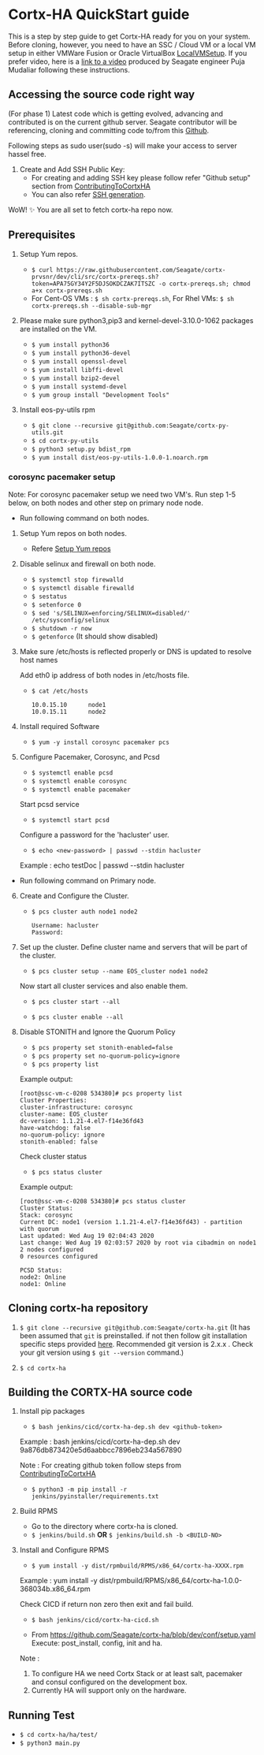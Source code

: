 # Cortx-HA QuickStart guide
This is a step by step guide to get Cortx-HA ready for you on your system.
Before cloning, however, you need to have an SSC / Cloud VM or a local VM setup in either VMWare Fusion or Oracle VirtualBox [LocalVMSetup](LocalVMSetup.md). If you prefer video, here is a [link to a video](https://seagatetechnology.sharepoint.com/:v:/s/gteamdrv1/tdrive1224/EZbJ5AUWe79DksiRctCtsnUB9sILRr5DqHeBzdrwzNNg6w?e=Xamvex) produced by Seagate engineer Puja Mudaliar following these instructions.

## Accessing the source code right way
(For phase 1) Latest code which is getting evolved, advancing and contributed is on the current github server.
Seagate contributor will be referencing, cloning and committing code to/from this [Github](https://github.com/Seagate/).

Following steps as sudo user(sudo -s) will make your access to server hassel free.


1. Create and Add SSH Public Key:
    * For creating and adding SSH key please follow refer "Github setup" section from [ContributingToCortxHA](https://github.com/Seagate/cortx/blob/master/doc/ContributingToCortxHA.md#GitHub-setup)
    * You can also refer [SSH generation](https://git-scm.com/book/en/v2/Git-on-the-Server-Generating-Your-SSH-Public-Key).

WoW! :sparkles:
You are all set to fetch cortx-ha repo now.

## Prerequisites
1. Setup Yum repos.
    * `$ curl https://raw.githubusercontent.com/Seagate/cortx-prvsnr/dev/cli/src/cortx-prereqs.sh?token=APA75GY34Y2F5DJSOKDCZAK7ITSZC -o cortx-prereqs.sh; chmod a+x cortx-prereqs.sh`
    * For Cent-OS VMs : `$ sh cortx-prereqs.sh`, For Rhel VMs: `$ sh cortx-prereqs.sh --disable-sub-mgr`

2. Please make sure python3,pip3 and kernel-devel-3.10.0-1062 packages are installed on the VM.
    * `$ yum install python36`
    * `$ yum install python36-devel`
    * `$ yum install openssl-devel`
    * `$ yum install libffi-devel`
    * `$ yum install bzip2-devel`
    * `$ yum install systemd-devel`
    * `$ yum group install "Development Tools"`

3. Install eos-py-utils rpm
    * `$ git clone --recursive git@github.com:Seagate/cortx-py-utils.git`
    * `$ cd cortx-py-utils`
    * `$ python3 setup.py bdist_rpm`
    * `$ yum install dist/eos-py-utils-1.0.0-1.noarch.rpm`

### corosync pacemaker setup

  Note: For corosync pacemaker setup we need two VM's. Run step 1-5 below, on both nodes and other step on primary node node.

- Run following command on both nodes.

1. Setup Yum repos on both nodes.
    * Refere [Setup Yum repos](#Prerequisites)

2. Disable selinux and firewall on both node.
    * `$ systemctl stop firewalld`
    * `$ systemctl disable firewalld`
    * `$ sestatus`
    * `$ setenforce 0`
    * `$ sed 's/SELINUX=enforcing/SELINUX=disabled/' /etc/sysconfig/selinux`
    * `$ shutdown -r now`
    * `$ getenforce` (It should show disabled)

3. Make sure /etc/hosts is reflected properly or DNS is updated to resolve host names

    Add eth0 ip address of both nodes in /etc/hosts file.

    * `$ cat /etc/hosts`
      ```
      10.0.15.10      node1
      10.0.15.11      node2

4. Install required Software
    * `$ yum -y install corosync pacemaker pcs`

5. Configure Pacemaker, Corosync, and Pcsd
    * `$ systemctl enable pcsd`
    * `$ systemctl enable corosync`
    * `$ systemctl enable pacemaker`

    Start pcsd service

    * `$ systemctl start pcsd`

    Configure a password for the 'hacluster' user.

    * `$ echo <new-password> | passwd --stdin hacluster`

    Example : echo testDoc | passwd --stdin hacluster

- Run following command on Primary node.

6. Create and Configure the Cluster.
    * `$ pcs cluster auth node1 node2`
      ```
      Username: hacluster
      Password:

7. Set up the cluster. Define cluster name and servers that will be part of the cluster.
    * `$ pcs cluster setup --name EOS_cluster node1 node2`

    Now start all cluster services and also enable them.

    * `$ pcs cluster start --all`

    * `$ pcs cluster enable --all`

8. Disable STONITH and Ignore the Quorum Policy
    * `$ pcs property set stonith-enabled=false`
    * `$ pcs property set no-quorum-policy=ignore`
    * `$ pcs property list`

    Example output:
    ~~~
    [root@ssc-vm-c-0208 534380]# pcs property list
    Cluster Properties:
    cluster-infrastructure: corosync
    cluster-name: EOS_cluster
    dc-version: 1.1.21-4.el7-f14e36fd43
    have-watchdog: false
    no-quorum-policy: ignore
    stonith-enabled: false
    ~~~

    Check cluster status

    * `$ pcs status cluster`

    Example output:
    ~~~
    [root@ssc-vm-c-0208 534380]# pcs status cluster
    Cluster Status:
    Stack: corosync
    Current DC: node1 (version 1.1.21-4.el7-f14e36fd43) - partition with quorum
    Last updated: Wed Aug 19 02:04:43 2020
    Last change: Wed Aug 19 02:03:57 2020 by root via cibadmin on node1
    2 nodes configured
    0 resources configured

    PCSD Status:
    node2: Online
    node1: Online
    ~~~

## Cloning cortx-ha repository
1. `$ git clone --recursive git@github.com:Seagate/cortx-ha.git` (It has been assumed that `git` is preinstalled. if not then follow git installation specific steps provided [here](https://github.com/Seagate/cortx/blob/master/doc/ContributingToCortxHA.md). Recommended git version is 2.x.x . Check your git version using `$ git --version` command.)

2. `$ cd cortx-ha`


## Building the CORTX-HA source code

1. Install pip packages
    * `$ bash jenkins/cicd/cortx-ha-dep.sh dev <github-token>`

    Example : bash jenkins/cicd/cortx-ha-dep.sh dev 9a876db873420e5d6aabbcc7896eb234a567890

    Note : For creating github token follow steps from [ContributingToCortxHA](https://github.com/Seagate/cortx/blob/master/doc/ContributingToCortxHA.md#token-personal-access-for-command-line-required-for-submodule-clone-process)

    * `$ python3 -m pip install -r jenkins/pyinstaller/requirements.txt`

2. Build RPMS
    * Go to the directory where cortx-ha is cloned.
    * `$ jenkins/build.sh` **OR** `$ jenkins/build.sh -b <BUILD-NO>`

3. Install and Configure RPMS
    * `$ yum install -y dist/rpmbuild/RPMS/x86_64/cortx-ha-XXXX.rpm`

    Example : yum install -y dist/rpmbuild/RPMS/x86_64/cortx-ha-1.0.0-368034b.x86_64.rpm 

    Check CICD if return non zero then exit and fail build.

    * `$ bash jenkins/cicd/cortx-ha-cicd.sh`

    *  From https://github.com/Seagate/cortx-ha/blob/dev/conf/setup.yaml Execute: post_install, config, init and ha.

    Note :
    1. To configure HA we need Cortx Stack or at least salt, pacemaker and consul configured on the development box.
    2. Currently HA will support only on the hardware.

## Running Test
  * `$ cd cortx-ha/ha/test/`
  * `$ python3 main.py`
